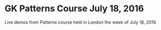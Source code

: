 # GK Patterns Course July 18, 2016
Live demos from Patterns course held in London the week of July 18, 2016
